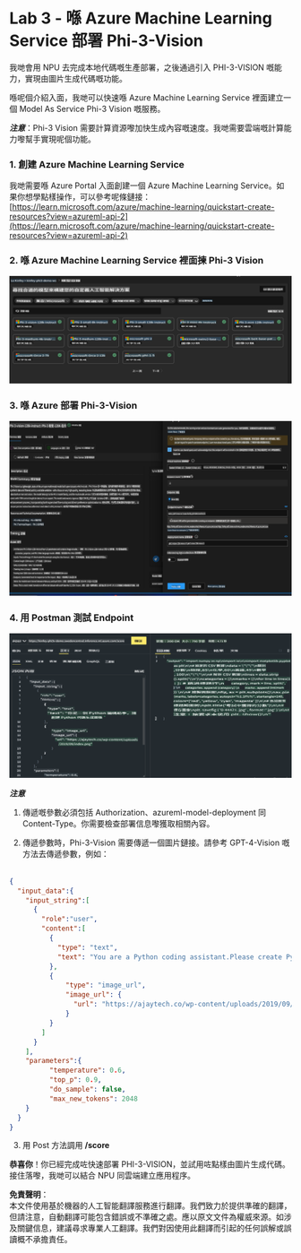 # **Lab 3 - 喺 Azure Machine Learning Service 部署 Phi-3-Vision**

我哋會用 NPU 去完成本地代碼嘅生產部署，之後通過引入 PHI-3-VISION 嘅能力，實現由圖片生成代碼嘅功能。

喺呢個介紹入面，我哋可以快速喺 Azure Machine Learning Service 裡面建立一個 Model As Service Phi-3 Vision 嘅服務。

***注意***：Phi-3 Vision 需要計算資源嚟加快生成內容嘅速度。我哋需要雲端嘅計算能力嚟幫手實現呢個功能。


### **1. 創建 Azure Machine Learning Service**

我哋需要喺 Azure Portal 入面創建一個 Azure Machine Learning Service。如果你想學點樣操作，可以參考呢條鏈接：[https://learn.microsoft.com/azure/machine-learning/quickstart-create-resources?view=azureml-api-2](https://learn.microsoft.com/azure/machine-learning/quickstart-create-resources?view=azureml-api-2)


### **2. 喺 Azure Machine Learning Service 裡面揀 Phi-3 Vision**

![目錄](../../../../../../../../../translated_images/vison_catalog.e04e9e5f2b6ff115fff30e793e54e617da07251c7b192e1a68e6b050917f45aa.hk.png)


### **3. 喺 Azure 部署 Phi-3-Vision**


![部署](../../../../../../../../../translated_images/vision_deploy.c0582d08b5d49675c643f3bedc04ae106957304f3cd4702406fa08bea80ba213.hk.png)


### **4. 用 Postman 測試 Endpoint**


![測試](../../../../../../../../../translated_images/vision_test.fb4ff33607077153c7b5dcf37648dc5a9cb550824aeba89963e6b270314fc554.hk.png)


***注意***

1. 傳遞嘅參數必須包括 Authorization、azureml-model-deployment 同 Content-Type。你需要檢查部署信息嚟獲取相關內容。

2. 傳遞參數時，Phi-3-Vision 需要傳遞一個圖片鏈接。請參考 GPT-4-Vision 嘅方法去傳遞參數，例如：

```json

{
  "input_data":{
    "input_string":[
      {
        "role":"user",
        "content":[ 
          {
            "type": "text",
            "text": "You are a Python coding assistant.Please create Python code for image "
          },
          {
              "type": "image_url",
              "image_url": {
                "url": "https://ajaytech.co/wp-content/uploads/2019/09/index.png"
              }
          }
        ]
      }
    ],
    "parameters":{
          "temperature": 0.6,
          "top_p": 0.9,
          "do_sample": false,
          "max_new_tokens": 2048
    }
  }
}

```

3. 用 Post 方法調用 **/score**

**恭喜你**！你已經完成咗快速部署 PHI-3-VISION，並試用咗點樣由圖片生成代碼。接住落嚟，我哋可以結合 NPU 同雲端建立應用程序。

**免責聲明**：  
本文件使用基於機器的人工智能翻譯服務進行翻譯。我們致力於提供準確的翻譯，但請注意，自動翻譯可能包含錯誤或不準確之處。應以原文文件為權威來源。如涉及關鍵信息，建議尋求專業人工翻譯。我們對因使用此翻譯而引起的任何誤解或誤讀概不承擔責任。